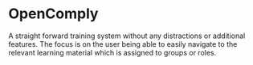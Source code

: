 # OpenComply
A straight forward training system without any distractions or additional features. The focus is on the user being able to easily navigate to the relevant learning material which is assigned to groups or roles.
